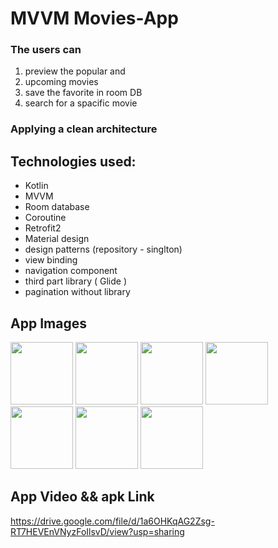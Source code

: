 # MVVM Movies-App
### The users can 
1. preview the popular and 
2. upcoming movies 
3. save the favorite in room DB 
4. search for a spacific movie

### Applying a clean architecture 

## Technologies used:
* Kotlin
* MVVM
* Room database
* Coroutine
* Retrofit2
* Material design
* design patterns (repository - singlton)
* view binding
* navigation component
* third part library ( Glide )
* pagination without library 


## App Images
<img src="https://user-images.githubusercontent.com/43193251/113897488-351a3f80-97cb-11eb-975f-c00f2b43b4a3.jpg" width="100" height="100">
<img src="https://user-images.githubusercontent.com/43193251/113896017-d607fb00-97c9-11eb-9bc6-3a9161b8d118.jpg" width="100" height="100">
<img src="https://user-images.githubusercontent.com/43193251/113896272-12d3f200-97ca-11eb-8fc6-221093e4e612.jpg" width="100" height="100">
<img src="https://user-images.githubusercontent.com/43193251/113896299-19fb0000-97ca-11eb-9c87-53920016ff27.jpg" width="100" height="100">
<img src="https://user-images.githubusercontent.com/43193251/113896316-1d8e8700-97ca-11eb-8538-7e3eca60a4be.jpg" width="100" height="100">
<img src="https://user-images.githubusercontent.com/43193251/113896333-1ff0e100-97ca-11eb-863f-61195da3ad7a.jpg" width="100" height="100">
<img src="https://user-images.githubusercontent.com/43193251/113896341-21baa480-97ca-11eb-85d8-e08362ebbe49.jpg" width="100" height="100">

## App Video && apk Link

https://drive.google.com/file/d/1a6OHKqAG2Zsg-RT7HEVEnVNyzFoIlsvD/view?usp=sharing
